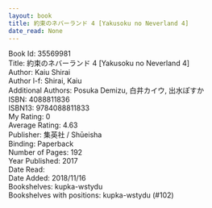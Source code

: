 ```yaml
---
layout: book
title: 約束のネバーランド 4 [Yakusoku no Neverland 4]
date_read: None
---
```


Book Id: 35569981<br />
Title: 約束のネバーランド 4 [Yakusoku no Neverland 4]<br />
Author: Kaiu Shirai<br />
Author l-f: Shirai, Kaiu<br />
Additional Authors: Posuka Demizu, 白井カイウ, 出水ぽすか<br />
ISBN: 4088811836<br />
ISBN13: 9784088811833<br />
My Rating: 0<br />
Average Rating: 4.63<br />
Publisher: 集英社 / Shūeisha<br />
Binding: Paperback<br />
Number of Pages: 192<br />
Year Published: 2017<br />
Date Read: <br />
Date Added: 2018/11/16<br />
Bookshelves: kupka-wstydu<br />
Bookshelves with positions: kupka-wstydu (#102)<br />

